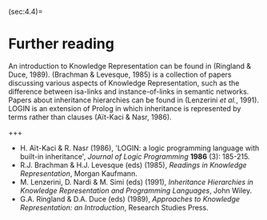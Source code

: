 <!--H3: Section-->
(sec:4.4)=
# Further reading #

An introduction to Knowledge Representation can be found in (Ringland & Duce, 1989). (Brachman & Levesque, 1985) is a collection of papers discussing various aspects of Knowledge Representation, such as the difference between isa-links and instance-of-links in semantic networks. Papers about inheritance hierarchies can be found in (Lenzerini *et al.*, 1991). LOGIN is an extension of Prolog in which inheritance is represented by terms rather than clauses (A&iuml;t-Kaci & Nasr, 1986).

+++

* H. A&iuml;t-Kaci & R. Nasr (1986), 'LOGIN: a logic programming language with built-in inheritance', *Journal of Logic Programming* **1986** (3): 185-215.
* R.J. Brachman & H.J. Levesque (eds) (1985), *Readings in Knowledge Representation*, Morgan Kaufmann.
* M. Lenzerini, D. Nardi & M. Simi (eds) (1991), *Inheritance Hierarchies in Knowledge Representation and Programming Languages*, John Wiley.
* G.A. Ringland & D.A. Duce (eds) (1989), *Approaches to Knowledge Representation: an Introduction*, Research Studies Press.
